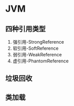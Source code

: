 # JVM
## 四种引用类型
1. 强引用-StrongReference
2. 软引用-SoftReference
3. 弱引用-WeakReference
4. 虚引用-PhantomReference

## 垃圾回收
## 类加载